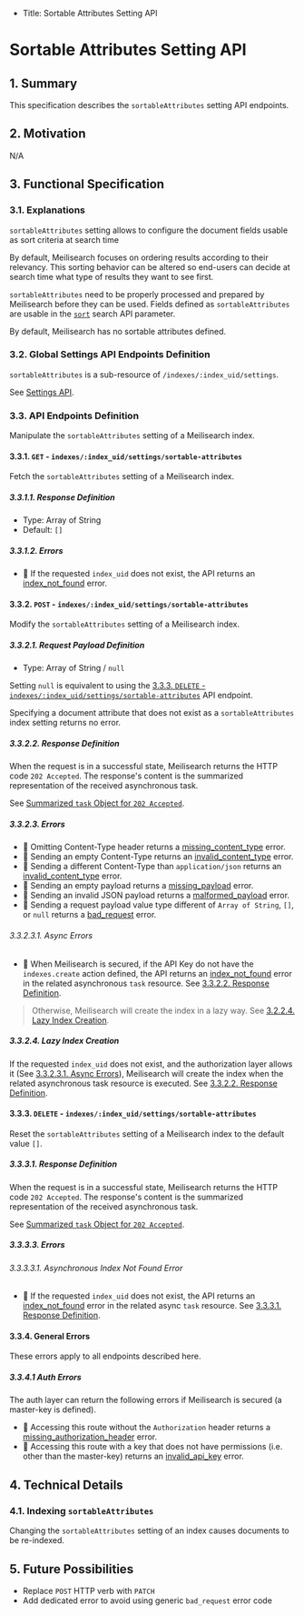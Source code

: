 - Title: Sortable Attributes Setting API

# Sortable Attributes Setting API

## 1. Summary

This specification describes the `sortableAttributes` setting API endpoints.

## 2. Motivation
N/A

## 3. Functional Specification

### 3.1. Explanations

`sortableAttributes` setting allows to configure the document fields usable as sort criteria at search time

By default, Meilisearch focuses on ordering results according to their relevancy. This sorting behavior can be altered so end-users can decide at search time what type of results they want to see first.

`sortableAttributes` need to be properly processed and prepared by Meilisearch before they can be used. Fields defined as `sortableAttributes` are usable in the [`sort`](0118-search-api.md#1213-sort) search API parameter.

By default, Meilisearch has no sortable attributes defined.

### 3.2. Global Settings API Endpoints Definition

`sortableAttributes` is a sub-resource of `/indexes/:index_uid/settings`.

See [Settings API](0000-settings-api.md).

### 3.3. API Endpoints Definition

Manipulate the `sortableAttributes` setting of a Meilisearch index.

#### 3.3.1. `GET` - `indexes/:index_uid/settings/sortable-attributes`

Fetch the `sortableAttributes` setting of a Meilisearch index.

##### 3.3.1.1. Response Definition

- Type: Array of String
- Default: `[]`

##### 3.3.1.2. Errors

- 🔴 If the requested `index_uid` does not exist, the API returns an [index_not_found](0061-error-format-and-definitions.md#index_not_found) error.

#### 3.3.2. `POST` - `indexes/:index_uid/settings/sortable-attributes`

Modify the `sortableAttributes` setting of a Meilisearch index.

##### 3.3.2.1. Request Payload Definition

- Type: Array of String / `null`

Setting `null` is equivalent to using the [3.3.3. `DELETE` - `indexes/:index_uid/settings/sortable-attributes`](#333-delete---indexesindexuidsettingssortable-attributes) API endpoint.

Specifying a document attribute that does not exist as a `sortableAttributes` index setting returns no error.

##### 3.3.2.2. Response Definition

When the request is in a successful state, Meilisearch returns the HTTP code `202 Accepted`. The response's content is the summarized representation of the received asynchronous task.

See [Summarized `task` Object for `202 Accepted`](0060-tasks-api.md#summarized-task-object-for-202-accepted).

##### 3.3.2.3. Errors

- 🔴 Omitting Content-Type header returns a [missing_content_type](0061-error-format-and-definitions.md#missing_content_type) error.
- 🔴 Sending an empty Content-Type returns an [invalid_content_type](0061-error-format-and-definitions.md#invalid_content_type) error.
- 🔴 Sending a different Content-Type than `application/json` returns an [invalid_content_type](0061-error-format-and-definitions.md#invalid_content_type) error.
- 🔴 Sending an empty payload returns a [missing_payload](0061-error-format-and-definitions.md#missing_payload) error.
- 🔴 Sending an invalid JSON payload returns a [malformed_payload](0061-error-format-and-definitions.md#malformed_payload) error.
- 🔴 Sending a request payload value type different of `Array of String`, `[]`,  or `null` returns a [bad_request](0061-error-format-and-definitions.md#bad_request) error.

###### 3.3.2.3.1. Async Errors

- 🔴 When Meilisearch is secured, if the API Key do not have the `indexes.create` action defined, the API returns an [index_not_found](0061-error-format-and-definitions.md#index_not_found) error in the related asynchronous `task` resource. See [3.3.2.2. Response Definition](#3222-response-definition).

> Otherwise, Meilisearch will create the index in a lazy way. See [3.2.2.4. Lazy Index Creation](#3224-lazy-index-creation).

##### 3.3.2.4. Lazy Index Creation

If the requested `index_uid` does not exist, and the authorization layer allows it (See [3.3.2.3.1. Async Errors](#33231-async-errors)), Meilisearch will create the index when the related asynchronous task resource is executed. See [3.3.2.2. Response Definition](#3322-response-definition).

#### 3.3.3. `DELETE` - `indexes/:index_uid/settings/sortable-attributes`

Reset the `sortableAttributes` setting of a Meilisearch index to the default value `[]`.

##### 3.3.3.1. Response Definition

When the request is in a successful state, Meilisearch returns the HTTP code `202 Accepted`. The response's content is the summarized representation of the received asynchronous task.

See [Summarized `task` Object for `202 Accepted`](0060-tasks-api.md#summarized-task-object-for-202-accepted).

##### 3.3.3.3. Errors

###### 3.3.3.3.1. Asynchronous Index Not Found Error

- 🔴 If the requested `index_uid` does not exist, the API returns an [index_not_found](0061-error-format-and-definitions.md#index_not_found) error in the related async `task` resource. See [3.3.3.1. Response Definition](#3331-response-definition).

#### 3.3.4. General Errors

These errors apply to all endpoints described here.

##### 3.3.4.1 Auth Errors

The auth layer can return the following errors if Meilisearch is secured (a master-key is defined).

- 🔴 Accessing this route without the `Authorization` header returns a [missing_authorization_header](0061-error-format-and-definitions.md#missing_authorization_header) error.
- 🔴 Accessing this route with a key that does not have permissions (i.e. other than the master-key) returns an [invalid_api_key](0061-error-format-and-definitions.md#invalid_api_key) error.

## 4. Technical Details

### 4.1. Indexing `sortableAttributes`

Changing the `sortableAttributes` setting of an index causes documents to be re-indexed.

## 5. Future Possibilities
- Replace `POST` HTTP verb with `PATCH`
- Add dedicated error to avoid using generic `bad_request` error code